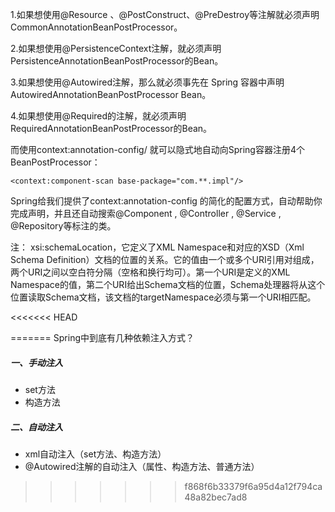 1.如果想使用@Resource 、@PostConstruct、@PreDestroy等注解就必须声明CommonAnnotationBeanPostProcessor。

2.如果想使用@PersistenceContext注解，就必须声明PersistenceAnnotationBeanPostProcessor的Bean。

3.如果想使用@Autowired注解，那么就必须事先在 Spring 容器中声明 AutowiredAnnotationBeanPostProcessor Bean。

4.如果想使用@Required的注解，就必须声明RequiredAnnotationBeanPostProcessor的Bean。

而使用context:annotation-config/ 就可以隐式地自动向Spring容器注册4个BeanPostProcessor：
```
<context:component-scan base-package="com.**.impl"/>
```

Spring给我们提供了context:annotation-config 的简化的配置方式，自动帮助你完成声明，并且还自动搜索@Component , @Controller , @Service , @Repository等标注的类。

注：
xsi:schemaLocation，它定义了XML Namespace和对应的XSD（Xml Schema Definition）文档的位置的关系。它的值由一个或多个URI引用对组成，两个URI之间以空白符分隔（空格和换行均可）。第一个URI是定义的XML Namespace的值，第二个URI给出Schema文档的位置，Schema处理器将从这个位置读取Schema文档，该文档的targetNamespace必须与第一个URI相匹配。

<<<<<<< HEAD

 
=======
Spring中到底有几种依赖注入方式？
##### 一、手动注入

* set方法
* 构造方法
##### 二、自动注入
* xml自动注入（set方法、构造方法）
* @Autowired注解的自动注入（属性、构造方法、普通方法）
>>>>>>> f868f6b33379f6a95d4a12f794ca48a82bec7ad8
